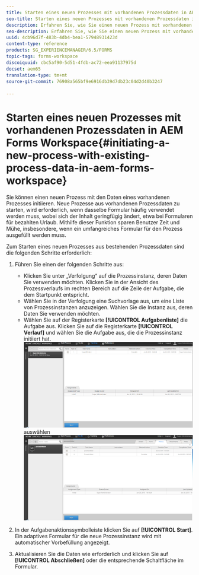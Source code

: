 ```yaml
---
title: Starten eines neuen Prozesses mit vorhandenen Prozessdaten in AEM Forms Workspace
seo-title: Starten eines neuen Prozesses mit vorhandenen Prozessdaten in AEM Forms Workspace
description: Erfahren Sie, wie Sie einen neuen Prozess mit vorhandenen Prozessdaten in AEM Forms Workspace starten können.
seo-description: Erfahren Sie, wie Sie einen neuen Prozess mit vorhandenen Prozessdaten in AEM Forms Workspace starten können.
uuid: 4cb96d7f-483b-4db4-bea1-57948931423d
content-type: reference
products: SG_EXPERIENCEMANAGER/6.5/FORMS
topic-tags: forms-workspace
discoiquuid: cbc5af90-5d51-4fdb-ac72-eea91137975d
docset: aem65
translation-type: tm+mt
source-git-commit: 76908a565bf9e6916db39d7db23c04d2d40b3247

---
```



# Starten eines neuen Prozesses mit vorhandenen Prozessdaten in AEM Forms Workspace{#initiating-a-new-process-with-existing-process-data-in-aem-forms-workspace}

Sie können einen neuen Prozess mit den Daten eines vorhandenen Prozesses initiieren. Neue Prozesse aus vorhandenen Prozessdaten zu starten, wird erforderlich, wenn dasselbe Formular häufig verwendet werden muss, wobei sich der Inhalt geringfügig ändert, etwa bei Formularen für bezahlten Urlaub. Mithilfe dieser Funktion sparen Benutzer Zeit und Mühe, insbesondere, wenn ein umfangreiches Formular für den Prozess ausgefüllt werden muss.

Zum Starten eines neuen Prozesses aus bestehenden Prozessdaten sind die folgenden Schritte erforderlich:

1. Führen Sie einen der folgenden Schritte aus:

   * Klicken Sie unter „Verfolgung“ auf die Prozessinstanz, deren Daten Sie verwenden möchten. Klicken Sie in der Ansicht des Prozessverlaufs im rechten Bereich auf die Zeile der Aufgabe, die dem Startpunkt entspricht.
   * Wählen Sie in der Verfolgung eine Suchvorlage aus, um eine Liste von Prozessinstanzen anzuzeigen. Wählen Sie die Instanz aus, deren Daten Sie verwenden möchten.
   * Wählen Sie auf der Registerkarte **[!UICONTROL Aufgabenliste]** die Aufgabe aus. Klicken Sie auf die Registerkarte **[!UICONTROL Verlauf]** und wählen Sie die Aufgabe aus, die die Prozessinstanz initiiert hat.
   ![Aufgabe](assets/start3_new.png) auswählen ![Aufgabe auswählen](assets/start1_new.png)

1. In der Aufgabenaktionssymbolleiste klicken Sie auf **[!UICONTROL Start]**. Ein adaptives Formular für die neue Prozessinstanz wird mit automatischer Vorbefüllung angezeigt.

1. Aktualisieren Sie die Daten wie erforderlich und klicken Sie auf **[!UICONTROL Abschließen]** oder die entsprechende Schaltfläche im Formular.

